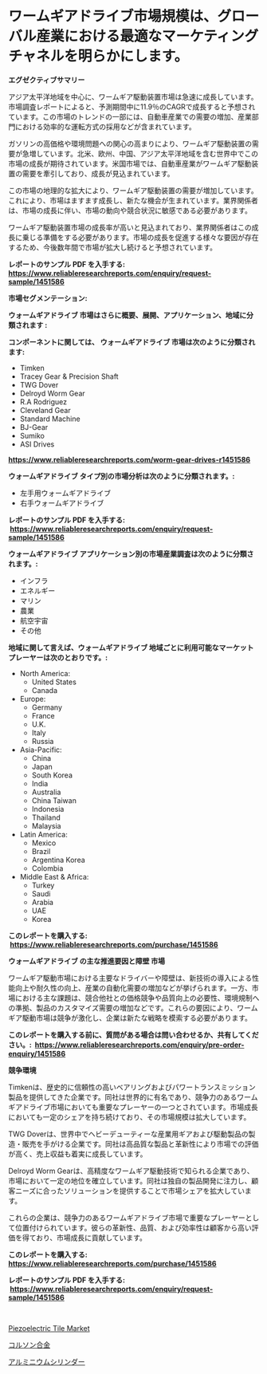 <p><h1>ワームギアドライブ市場規模は、グローバル産業における最適なマーケティングチャネルを明らかにします。</h1></p><p><strong>エグゼクティブサマリー</strong></p>
<p><p>アジア太平洋地域を中心に、ワームギア駆動装置市場は急速に成長しています。市場調査レポートによると、予測期間中に11.9％のCAGRで成長すると予想されています。この市場のトレンドの一部には、自動車産業での需要の増加、産業部門における効率的な運転方式の採用などが含まれています。</p><p>ガソリンの高価格や環境問題への関心の高まりにより、ワームギア駆動装置の需要が急増しています。北米、欧州、中国、アジア太平洋地域を含む世界中でこの市場の成長が期待されています。米国市場では、自動車産業がワームギア駆動装置の需要を牽引しており、成長が見込まれています。</p><p>この市場の地理的な拡大により、ワームギア駆動装置の需要が増加しています。これにより、市場はますます成長し、新たな機会が生まれています。業界関係者は、市場の成長に伴い、市場の動向や競合状況に敏感である必要があります。</p><p>ワームギア駆動装置市場の成長率が高いと見込まれており、業界関係者はこの成長に乗じる準備をする必要があります。市場の成長を促進する様々な要因が存在するため、今後数年間で市場が拡大し続けると予想されています。</p></p>
<p><strong>レポートのサンプル PDF を入手する: <a href="https://www.reliableresearchreports.com/enquiry/request-sample/1451586">https://www.reliableresearchreports.com/enquiry/request-sample/1451586</a></strong></p>
<p><strong>市場セグメンテーション:</strong></p>
<p><strong> ウォームギアドライブ 市場はさらに概要、展開、アプリケーション、地域に分類されます :</strong></p>
<p><strong>コンポーネントに関しては、 ウォームギアドライブ 市場は次のように分類されます: &nbsp;</strong></p>
<p><ul><li>Timken</li><li>Tracey Gear & Precision Shaft</li><li>TWG Dover</li><li>Delroyd Worm Gear</li><li>R.A Rodriguez</li><li>Cleveland Gear</li><li>Standard Machine</li><li>BJ-Gear</li><li>Sumiko</li><li>ASI Drives</li></ul></p>
<p><strong><a href="https://www.reliableresearchreports.com/worm-gear-drives-r1451586">https://www.reliableresearchreports.com/worm-gear-drives-r1451586</a></strong></p>
<p><strong> ウォームギアドライブ タイプ別の市場分析は次のように分類されます。:</strong></p>
<p><ul><li>左手用ウォームギアドライブ</li><li>右手ウォームギアドライブ</li></ul></p>
<p><strong>レポートのサンプル PDF を入手する: &nbsp;<a href="https://www.reliableresearchreports.com/enquiry/request-sample/1451586">https://www.reliableresearchreports.com/enquiry/request-sample/1451586</a></strong></p>
<p><strong> ウォームギアドライブ アプリケーション別の市場産業調査は次のように分類されます。:</strong></p>
<p><ul><li>インフラ</li><li>エネルギー</li><li>マリン</li><li>農業</li><li>航空宇宙</li><li>その他</li></ul></p>
<p><strong>地域に関して言えば、ウォームギアドライブ 地域ごとに利用可能なマーケットプレーヤーは次のとおりです。:</strong></p>
<p><ul>
    <li>
        North America:
        <ul>
            <li>United States</li>
            <li>Canada</li>
        </ul>
    </li>
    <li>
        Europe:
        <ul>
            <li>Germany</li>
            <li>France</li>
            <li>U.K.</li>
            <li>Italy</li>
            <li>Russia</li>
        </ul>
    </li>
    <li>
        Asia-Pacific:
        <ul>
            <li>China</li>
            <li>Japan</li>
            <li>South Korea</li>
            <li>India</li>
            <li>Australia</li>
            <li>China Taiwan</li>
            <li>Indonesia</li>
            <li>Thailand</li>
            <li>Malaysia</li>
        </ul>
    </li>
    <li>
        Latin America:
        <ul>
            <li>Mexico</li>
            <li>Brazil</li>
            <li>Argentina Korea</li>
            <li>Colombia</li>
        </ul>
    </li>
    <li>
        Middle East & Africa:
        <ul>
            <li>Turkey</li>
            <li>Saudi</li>
            <li>Arabia</li>
            <li>UAE</li>
            <li>Korea</li>
        </ul>
    </li>
    </ul></p>
<p><strong>このレポートを購入する: &nbsp;<a href="https://www.reliableresearchreports.com/purchase/1451586">https://www.reliableresearchreports.com/purchase/1451586</a></strong></p>
<p><strong>ウォームギアドライブ の主な推進要因と障壁 市場</strong></p>
<p><p>ワームギア駆動市場における主要なドライバーや障壁は、新技術の導入による性能向上や耐久性の向上、産業の自動化需要の増加などが挙げられます。一方、市場における主な課題は、競合他社との価格競争や品質向上の必要性、環境規制への準拠、製品のカスタマイズ需要の増加などです。これらの要因により、ワームギア駆動市場は競争が激化し、企業は新たな戦略を模索する必要があります。</p></p>
<p><strong>このレポートを購入する前に、質問がある場合は問い合わせるか、共有してください。:&nbsp; <a href="https://www.reliableresearchreports.com/enquiry/pre-order-enquiry/1451586">https://www.reliableresearchreports.com/enquiry/pre-order-enquiry/1451586</a></strong></p>
<p><strong>競争環境</strong></p>
<p><p>Timkenは、歴史的に信頼性の高いベアリングおよびパワートランスミッション製品を提供してきた企業です。同社は世界的に有名であり、競争力のあるワームギアドライブ市場においても重要なプレーヤーの一つとされています。市場成長においても一定のシェアを持ち続けており、その市場規模は拡大しています。</p><p>TWG Doverは、世界中でヘビーデューティーな産業用ギアおよび駆動製品の製造・販売を手がける企業です。同社は高品質な製品と革新性により市場での評価が高く、売上収益も着実に成長しています。</p><p>Delroyd Worm Gearは、高精度なワームギア駆動技術で知られる企業であり、市場において一定の地位を確立しています。同社は独自の製品開発に注力し、顧客ニーズに合ったソリューションを提供することで市場シェアを拡大しています。</p><p>これらの企業は、競争力のあるワームギアドライブ市場で重要なプレーヤーとして位置付けられています。彼らの革新性、品質、および効率性は顧客から高い評価を得ており、市場成長に貢献しています。</p></p>
<p><strong>このレポートを購入する: &nbsp; <a href="https://www.reliableresearchreports.com/purchase/1451586">https://www.reliableresearchreports.com/purchase/1451586</a></strong></p>
<p><strong>レポートのサンプル PDF を入手する: &nbsp;<a href="https://www.reliableresearchreports.com/enquiry/request-sample/1451586">https://www.reliableresearchreports.com/enquiry/request-sample/1451586</a></strong><strong></strong></p>
<p>&nbsp;</p>
<p><p><a href="https://picayune-night-cbd.notion.site/Piezoelectric-Tile-Market-A-Comprehensive-Report-of-its-Market-Share-Growth-Trends-2024-2031-248818e40b224200a07787cc920d4834">Piezoelectric Tile Market</a></p><p><a href="https://medium.com/@jeannesawayn2023/%E3%82%B3%E3%83%BC%E3%82%BD%E3%83%B3%E5%90%88%E9%87%91%E5%B8%82%E5%A0%B4%E8%A6%8F%E6%A8%A1%E3%81%AF-%E4%B8%96%E7%95%8C%E7%94%A3%E6%A5%AD%E3%81%AB%E3%81%8A%E3%81%91%E3%82%8B%E6%9C%80%E9%81%A9%E3%81%AA%E3%83%9E%E3%83%BC%E3%82%B1%E3%83%86%E3%82%A3%E3%83%B3%E3%82%B0%E3%83%81%E3%83%A3%E3%83%8D%E3%83%AB%E3%82%92%E6%98%8E%E3%82%89%E3%81%8B%E3%81%AB%E3%81%97%E3%81%BE%E3%81%99-64a4f971afff">コルソン合金</a></p><p><a href="https://medium.com/@zulu.dawn/%E3%82%A2%E3%83%AB%E3%83%9F%E3%83%8B%E3%82%A6%E3%83%A0%E3%82%B7%E3%83%AA%E3%83%B3%E3%83%80%E3%83%BC%E5%B8%82%E5%A0%B4%E3%81%AF-2031%E5%B9%B4%E3%81%BE%E3%81%A7%E3%81%AE%E5%B8%82%E5%A0%B4%E3%82%B7%E3%82%A7%E3%82%A2-%E3%82%B5%E3%82%A4%E3%82%BA-%E3%81%8A%E3%82%88%E3%81%B3%E4%BA%88%E6%B8%AC%E3%82%92%E9%87%8D%E7%82%B9%E3%81%AB%E3%81%97%E3%81%A6%E3%81%84%E3%81%BE%E3%81%99-ff7274409771">アルミニウムシリンダー</a></p></p>